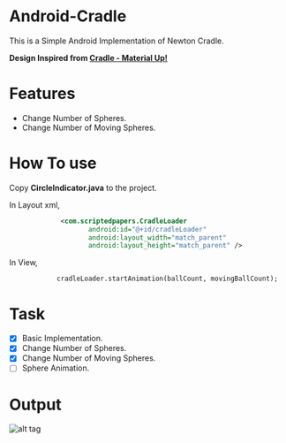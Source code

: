 # Android-Cradle
This is a Simple Android Implementation of Newton Cradle.

**Design Inspired from [
Cradle - Material Up!](http://www.materialup.com/posts/material-cradle)**

# **Features**
+ Change Number of Spheres.
+ Change Number of Moving Spheres.

# **How To use**
Copy **CircleIndicator.java** to the project.

In Layout xml,
```xml
             <com.scriptedpapers.CradleLoader
                    android:id="@+id/cradleLoader"
                    android:layout_width="match_parent"
                    android:layout_height="match_parent" />
```

In View,
```
            cradleLoader.startAnimation(ballCount, movingBallCount);
```

# Task

- [x] Basic Implementation.
- [x] Change Number of Spheres.
- [x] Change Number of Moving Spheres.
- [ ] Sphere Animation.

# **Output**
![alt tag]()